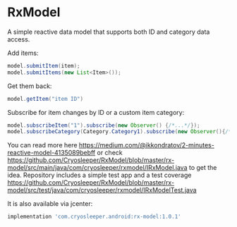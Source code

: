 # RxModel

A simple reactive data model that supports both ID and category data access. 

Add items:
```java
model.submitItem(item);
model.submitItems(new List<Item>());
```

Get them back:
```java
model.getItem("item ID")
```

Subscribe for item changes by ID or a custom item category:
```java
model.subscribeItem("1").subscribe(new Observer() {/*...*/});
model.subscribeCategory(Category.Category1).subscribe(new Observer(){/*...*/});
```

You can read more here https://medium.com/@ikkondratov/2-minutes-reactive-model-4135089bebff or check https://github.com/Cryosleeper/RxModel/blob/master/rx-model/src/main/java/com/cryosleeper/rxmodel/IRxModel.java to get the idea. Repository includes a simple test app and a test coverage https://github.com/Cryosleeper/RxModel/blob/master/rx-model/src/test/java/com/cryosleeper/rxmodel/IRxModelTest.java

It is also available via jcenter:
```gradle
implementation 'com.cryosleeper.android:rx-model:1.0.1'
```

